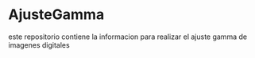 # AjusteGamma
este repositorio contiene la informacion para realizar el ajuste gamma de imagenes digitales
